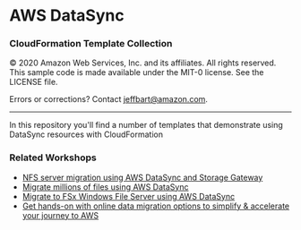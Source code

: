 # **AWS DataSync**

### CloudFormation Template Collection

© 2020 Amazon Web Services, Inc. and its affiliates. All rights reserved.
This sample code is made available under the MIT-0 license. See the LICENSE file.

Errors or corrections? Contact [jeffbart@amazon.com](mailto:jeffbart@amazon.com).

---

In this repository you'll find a number of templates that demonstrate using DataSync resources with CloudFormation

### Related Workshops

- [NFS server migration using AWS DataSync and Storage Gateway](https://github.com/aws-samples/aws-datasync-migration-workshop/tree/master/workshops/nfs-migration)
- [Migrate millions of files using AWS DataSync](https://github.com/aws-samples/aws-datasync-migration-workshop/tree/master/workshops/nfs-million-files)
- [Migrate to FSx Windows File Server using AWS DataSync](https://github.com/aws-samples/aws-datasync-fsx-windows-migration)
- [Get hands-on with online data migration options to simplify & accelerate your journey to AWS](https://github.com/aws-samples/aws-online-data-migration-workshop)